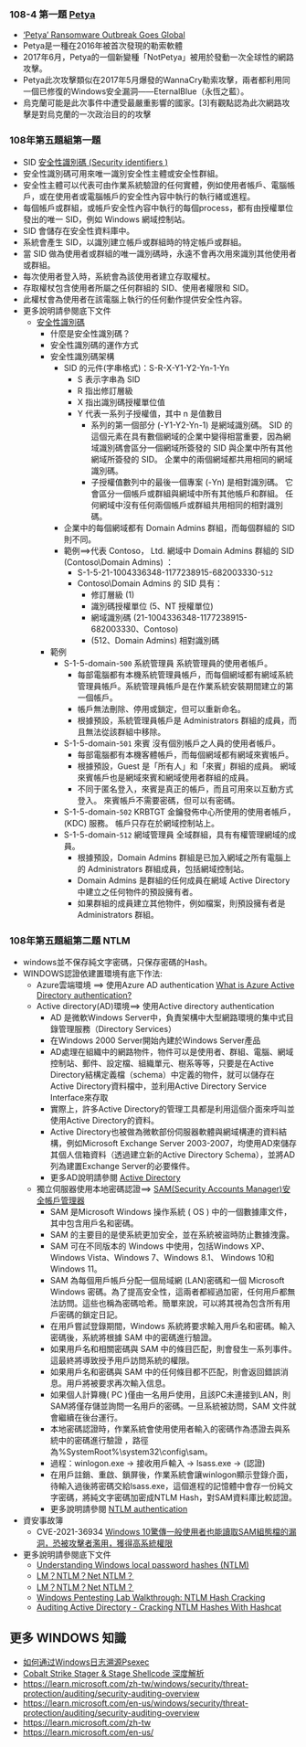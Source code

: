 ### 108-4 第一題  [Petya](https://zh.wikipedia.org/zh-tw/Petya)  
- [‘Petya’ Ransomware Outbreak Goes Global](https://krebsonsecurity.com/2017/06/petya-ransomware-outbreak-goes-global/)
- Petya是一種在2016年被首次發現的勒索軟體
- 2017年6月，Petya的一個新變種「NotPetya」被用於發動一次全球性的網路攻擊。
- Petya此次攻擊類似在2017年5月爆發的WannaCry勒索攻擊，兩者都利用同一個已修復的Windows安全漏洞——EternalBlue（永恆之藍）。
- 烏克蘭可能是此次事件中遭受最嚴重影響的國家。[3]有觀點認為此次網路攻擊是對烏克蘭的一次政治目的的攻擊

### 108年第五題組第一題  
- SID  [安全性識別碼 (Security identifiers )](https://learn.microsoft.com/zh-tw/windows-server/identity/ad-ds/manage/understand-security-identifiers)
- 安全性識別碼可用來唯一識別安全性主體或安全性群組。
- 安全性主體可以代表可由作業系統驗證的任何實體，例如使用者帳戶、電腦帳戶，或在使用者或電腦帳戶的安全性內容中執行的執行緒或進程。
- 每個帳戶或群組，或帳戶安全性內容中執行的每個process，都有由授權單位發出的唯一 SID，例如 Windows 網域控制站。
- SID 會儲存在安全性資料庫中。
- 系統會產生 SID，以識別建立帳戶或群組時的特定帳戶或群組。
- 當 SID 做為使用者或群組的唯一識別碼時，永遠不會再次用來識別其他使用者或群組。
- 每次使用者登入時，系統會為該使用者建立存取權杖。
- 存取權杖包含使用者所屬之任何群組的 SID、使用者權限和 SID。
- 此權杖會為使用者在該電腦上執行的任何動作提供安全性內容。
- 更多說明請參閱底下文件
  - [安全性識別碼](https://learn.microsoft.com/zh-tw/windows-server/identity/ad-ds/manage/understand-security-identifiers)
    - 什麼是安全性識別碼？
    - 安全性識別碼的運作方式
    - 安全性識別碼架構
      - SID 的元件(字串格式)：S-R-X-Y1-Y2-Yn-1-Yn
        - S	表示字串為 SID
        - R	指出修訂層級
        - X	指出識別碼授權單位值
        - Y	代表一系列子授權值，其中 n 是值數目
          - 系列的第一個部分 (-Y1-Y2-Yn-1) 是網域識別碼。 SID 的這個元素在具有數個網域的企業中變得相當重要，因為網域識別碼會區分一個網域所簽發的 SID 與企業中所有其他網域所簽發的 SID。 企業中的兩個網域都共用相同的網域識別碼。
          - 子授權值數列中的最後一個專案 (-Yn) 是相對識別碼。 它會區分一個帳戶或群組與網域中所有其他帳戶和群組。 任何網域中沒有任何兩個帳戶或群組共用相同的相對識別碼。
      - 企業中的每個網域都有 Domain Admins 群組，而每個群組的 SID 則不同。
      - 範例==>代表 Contoso， Ltd. 網域中 Domain Admins 群組的 SID (Contoso\Domain Admins) ：
        - S-1-5-21-1004336348-1177238915-682003330-`512`
        - Contoso\Domain Admins 的 SID 具有：
          - 修訂層級 (1)
          - 識別碼授權單位 (5、NT 授權單位)
          - 網域識別碼 (21-1004336348-1177238915-682003330、Contoso)
          - (512、Domain Admins) 相對識別碼 
    - 範例
      - S-1-5-domain-`500`	系統管理員	系統管理員的使用者帳戶。
        - 每部電腦都有本機系統管理員帳戶，而每個網域都有網域系統管理員帳戶。系統管理員帳戶是在作業系統安裝期間建立的第一個帳戶。
        - 帳戶無法刪除、停用或鎖定，但可以重新命名。
        - 根據預設，系統管理員帳戶是 Administrators 群組的成員，而且無法從該群組中移除。
      - S-1-5-domain-`501`	來賓	沒有個別帳戶之人員的使用者帳戶。
        - 每部電腦都有本機客體帳戶，而每個網域都有網域來賓帳戶。
        - 根據預設，Guest 是「所有人」和「來賓」群組的成員。 網域來賓帳戶也是網域來賓和網域使用者群組的成員。
        - 不同于匿名登入，來賓是真正的帳戶，而且可用來以互動方式登入。 來賓帳戶不需要密碼，但可以有密碼。
      - S-1-5-domain-`502`	KRBTGT	金鑰發佈中心所使用的使用者帳戶， (KDC) 服務。 帳戶只存在於網域控制站上。
      - S-1-5-domain-`512`	網域管理員	全域群組，具有有權管理網域的成員。
        - 根據預設，Domain Admins 群組是已加入網域之所有電腦上的 Administrators 群組成員，包括網域控制站。
        - Domain Admins 是群組的任何成員在網域 Active Directory 中建立之任何物件的預設擁有者。
        - 如果群組的成員建立其他物件，例如檔案，則預設擁有者是 Administrators 群組。

### 108年第五題組第二題  NTLM
- windows並不保存純文字密碼，只保存密碼的Hash。
- WINDOWS認證依建置環境有底下作法:
  - Azure雲端環境 ==> 使用Azure AD authentication  [What is Azure Active Directory authentication?](https://learn.microsoft.com/en-us/azure/active-directory/authentication/overview-authentication)
  - Active directory(AD)環境==> 使用Active directory authentication
    - AD 是微軟Windows Server中，負責架構中大型網路環境的集中式目錄管理服務（Directory Services）
    - 在Windows 2000 Server開始內建於Windows Server產品
    - AD處理在組織中的網路物件，物件可以是使用者、群組、電腦、網域控制站、郵件、設定檔、組織單元、樹系等等，只要是在Active Directory結構定義檔（schema）中定義的物件，就可以儲存在Active Directory資料檔中，並利用Active Directory Service Interface來存取
    - 實際上，許多Active Directory的管理工具都是利用這個介面來呼叫並使用Active Directory的資料。
    - Active Directory也被做為微軟部份伺服器軟體與網域構連的資料結構，例如Microsoft Exchange Server 2003-2007，均使用AD來儲存其個人信箱資料（透過建立新的Active Directory Schema），並將AD列為建置Exchange Server的必要條件。
    - 更多AD說明請參閱 [Active Directory](https://zh.wikipedia.org/zh-tw/Active_Directory)
  - 獨立伺服器使用本地密碼認證==> [SAM(Security Accounts Manager)安全帳戶管理器](https://www.techtarget.com/searchenterprisedesktop/definition/Security-Accounts-Manager)
    - SAM 是Microsoft Windows 操作系統 ( OS ) 中的一個數據庫文件，其中包含用戶名和密碼。
    - SAM 的主要目的是使系統更加安全，並在系統被盜時防止數據洩露。
    - SAM 可在不同版本的 Windows 中使用，包括Windows XP、Windows Vista、Windows 7、Windows 8.1、  Windows 10和Windows 11。
    -  SAM 為每個用戶帳戶分配一個局域網 (LAN)密碼和一個 Microsoft Windows 密碼。為了提高安全性，這兩者都經過加密，任何用戶都無法訪問。這些也稱為密碼哈希。簡單來說，可以將其視為包含所有用戶密碼的鎖定日記。
    -  在用戶嘗試登錄期間，Windows 系統將要求輸入用戶名和密碼。輸入密碼後，系統將根據 SAM 中的密碼進行驗證。
    -  如果用戶名和相關密碼與 SAM 中的條目匹配，則會發生一系列事件。這最終將導致授予用戶訪問系統的權限。
    -  如果用戶名和密碼與 SAM 中的任何條目都不匹配，則會返回錯誤消息。用戶將被要求再次輸入信息。
    -  如果個人計算機( PC )僅由一名用戶使用，且該PC未連接到LAN，則SAM將僅存儲並詢問一名用戶的密碼。一旦系統被訪問，SAM 文件就會繼續在後台運行。
    - 本地密碼認證時，作業系統會使用使用者輸入的密碼作為憑證去與系統中的密碼進行驗證 ，路徑為%SystemRoot%\system32\config\sam。
    - 過程：winlogon.exe -> 接收用戶輸入 -> lsass.exe -> (認證)
    - 在用戶註銷、重啟、鎖屏後，作業系統會讓winlogon顯示登錄介面，待輸入過後將密碼交給lsass.exe，這個進程的記憶體中會存一份純文字密碼，將純文字密碼加密成NTLM Hash，對SAM資料庫比較認證。
    - 更多說明請參閱 [NTLM authentication](https://learn.microsoft.com/en-us/windows-server/security/kerberos/ntlm-overview)
- 資安事故簿
  - CVE-2021-36934 [Windows 10驚傳一般使用者也能讀取SAM組態檔的漏洞，恐被攻擊者濫用，獲得高系統權限](https://www.ithome.com.tw/news/145812) 
- 更多說明請參閱底下文件
  - [Understanding Windows local password hashes (NTLM)](https://security.stackexchange.com/questions/161889/understanding-windows-local-password-hashes-ntlm#:~:text=The%20NTLM%20hash%20is%20only,the%20string%20c46b9e588fa0d112de6f59fd6d58eae3%20as%20%40iain%20explained.)
  - [LM？NTLM？Net NTLM？](https://www.testzero-wz.com/2020/08/11/LM%E3%80%81NTLM%E4%B8%8ENet-NTLM/)
  - [LM？NTLM？Net NTLM？](https://www.testzero-wz.com/2020/08/11/LM%E3%80%81NTLM%E4%B8%8ENet-NTLM/)
  - [Windows Pentesting Lab Walkthrough: NTLM Hash Cracking](https://www.youtube.com/watch?v=PxRx9TDj57Q&t=15s)
  - [Auditing Active Directory - Cracking NTLM Hashes With Hashcat](https://www.youtube.com/watch?v=Ndm5t4sy8o0)

## 更多 WINDOWS 知識
- [如何通过Windows日志溯源Psexec](https://www.testzero-wz.com/2020/03/01/Psexec%E6%BA%AF%E6%BA%90/)
- [Cobalt Strike Stager & Stage Shellcode 深度解析](https://www.testzero-wz.com/2020/10/22/Cobalt-Strike-Stager&Stage-Shellcode-%E6%B7%B1%E5%BA%A6%E8%A7%A3%E6%9E%90/)
- https://learn.microsoft.com/zh-tw/windows/security/threat-protection/auditing/security-auditing-overview
- https://learn.microsoft.com/en-us/windows/security/threat-protection/auditing/security-auditing-overview
- https://learn.microsoft.com/zh-tw
- https://learn.microsoft.com/en-us/
